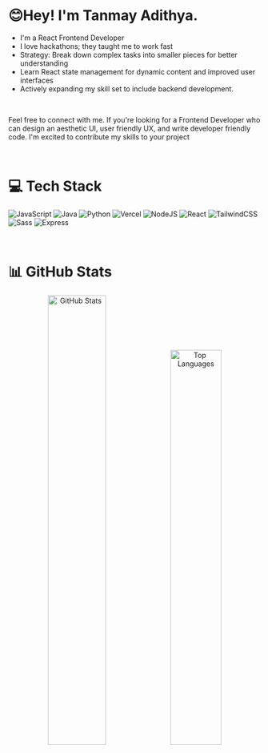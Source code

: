 <h1>😊Hey! I'm Tanmay Adithya.</h1>

  - I'm a React Frontend Developer
  - I love hackathons; they taught me to work fast
  - Strategy: Break down complex tasks into smaller pieces for better understanding
  - Learn React state management for dynamic content and improved user interfaces
  - Actively expanding my skill set to include backend development.
<br>


Feel free to connect with me. If you're looking for a Frontend Developer who can design an aesthetic UI, user friendly UX, and write developer friendly code. I'm excited to contribute my skills to your project

<br>

# 💻 Tech Stack
![JavaScript](https://img.shields.io/badge/javascript-%23323330.svg?style=for-the-badge&logo=javascript&logoColor=%23F7DF1E) ![Java](https://img.shields.io/badge/java-%23ED8B00.svg?style=for-the-badge&logo=java&logoColor=white) ![Python](https://img.shields.io/badge/python-3670A0?style=for-the-badge&logo=python&logoColor=ffdd54) ![Vercel](https://img.shields.io/badge/vercel-%23000000.svg?style=for-the-badge&logo=vercel&logoColor=white) ![NodeJS](https://img.shields.io/badge/node.js-6DA55F?style=for-the-badge&logo=node.js&logoColor=white) ![React](https://img.shields.io/badge/react-%2320232a.svg?style=for-the-badge&logo=react&logoColor=%2361DAFB) ![TailwindCSS](https://img.shields.io/badge/tailwindcss-%2338B2AC.svg?style=for-the-badge&logo=tailwind-css&logoColor=white) ![Sass](https://img.shields.io/badge/Sass-CC6699?style=for-the-badge&logo=sass&logoColor=white) ![Express](https://img.shields.io/badge/Express.js-404D59?style=for-the-badge)

<br>

# 📊 GitHub Stats

<p align="center">
  <img width="48%" src="https://github-readme-stats.vercel.app/api?username=TanmayAdithya&theme=merko&hide_border=false&include_all_commits=false&count_private=false" alt="GitHub Stats"/>
<!--   <img width="48%" src="https://github-readme-streak-stats.herokuapp.com/?user=TanmayAdithya&theme=merko&hide_border=false" alt="GitHub Streak Stats" /> -->
  <img width="45%" src="https://github-readme-stats.vercel.app/api/top-langs/?username=TanmayAdithya&theme=merko&hide_border=false&include_all_commits=false&count_private=false&layout=compact" alt="Top Languages" />
</p>


<br>
